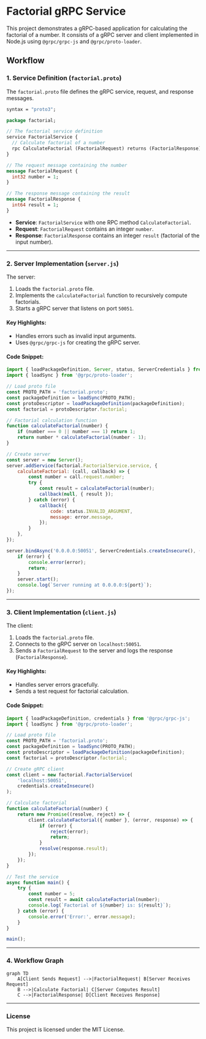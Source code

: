 # Factorial gRPC Service

This project demonstrates a gRPC-based application for calculating the factorial of a number. It consists of a gRPC server and client implemented in Node.js using `@grpc/grpc-js` and `@grpc/proto-loader`.

## Workflow

### 1. Service Definition (`factorial.proto`)
The `factorial.proto` file defines the gRPC service, request, and response messages.

```proto
syntax = "proto3";

package factorial;

// The factorial service definition
service FactorialService {
  // Calculate factorial of a number
  rpc CalculateFactorial (FactorialRequest) returns (FactorialResponse);
}

// The request message containing the number
message FactorialRequest {
  int32 number = 1;
}

// The response message containing the result
message FactorialResponse {
  int64 result = 1;
}
```

- **Service**: `FactorialService` with one RPC method `CalculateFactorial`.
- **Request**: `FactorialRequest` contains an integer `number`.
- **Response**: `FactorialResponse` contains an integer `result` (factorial of the input number).

---

### 2. Server Implementation (`server.js`)
The server:
1. Loads the `factorial.proto` file.
2. Implements the `calculateFactorial` function to recursively compute factorials.
3. Starts a gRPC server that listens on port `50051`.

#### Key Highlights:
- Handles errors such as invalid input arguments.
- Uses `@grpc/grpc-js` for creating the gRPC server.

#### Code Snippet:
```javascript
import { loadPackageDefinition, Server, status, ServerCredentials } from '@grpc/grpc-js';
import { loadSync } from '@grpc/proto-loader';

// Load proto file
const PROTO_PATH = 'factorial.proto';
const packageDefinition = loadSync(PROTO_PATH);
const protoDescriptor = loadPackageDefinition(packageDefinition);
const factorial = protoDescriptor.factorial;

// Factorial calculation function
function calculateFactorial(number) {
    if (number === 0 || number === 1) return 1;
    return number * calculateFactorial(number - 1);
}

// Create server
const server = new Server();
server.addService(factorial.FactorialService.service, {
    calculateFactorial: (call, callback) => {
        const number = call.request.number;
        try {
            const result = calculateFactorial(number);
            callback(null, { result });
        } catch (error) {
            callback({
                code: status.INVALID_ARGUMENT,
                message: error.message,
            });
        }
    },
});

server.bindAsync('0.0.0.0:50051', ServerCredentials.createInsecure(), (error, port) => {
    if (error) {
        console.error(error);
        return;
    }
    server.start();
    console.log(`Server running at 0.0.0.0:${port}`);
});
```

---

### 3. Client Implementation (`client.js`)
The client:
1. Loads the `factorial.proto` file.
2. Connects to the gRPC server on `localhost:50051`.
3. Sends a `FactorialRequest` to the server and logs the response (`FactorialResponse`).

#### Key Highlights:
- Handles server errors gracefully.
- Sends a test request for factorial calculation.

#### Code Snippet:
```javascript
import { loadPackageDefinition, credentials } from '@grpc/grpc-js';
import { loadSync } from '@grpc/proto-loader';

// Load proto file
const PROTO_PATH = 'factorial.proto';
const packageDefinition = loadSync(PROTO_PATH);
const protoDescriptor = loadPackageDefinition(packageDefinition);
const factorial = protoDescriptor.factorial;

// Create gRPC client
const client = new factorial.FactorialService(
    'localhost:50051',
    credentials.createInsecure()
);

// Calculate factorial
function calculateFactorial(number) {
    return new Promise((resolve, reject) => {
        client.calculateFactorial({ number }, (error, response) => {
            if (error) {
                reject(error);
                return;
            }
            resolve(response.result);
        });
    });
}

// Test the service
async function main() {
    try {
        const number = 5;
        const result = await calculateFactorial(number);
        console.log(`Factorial of ${number} is: ${result}`);
    } catch (error) {
        console.error('Error:', error.message);
    }
}

main();
```

---

### 4. Workflow Graph

```mermaid
graph TD
    A[Client Sends Request] -->|FactorialRequest| B[Server Receives Request]
    B -->|Calculate Factorial| C[Server Computes Result]
    C -->|FactorialResponse| D[Client Receives Response]
```

---

### License
This project is licensed under the MIT License.
